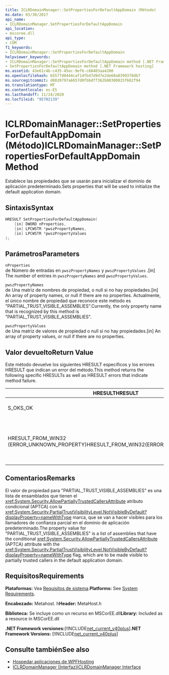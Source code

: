 ```yaml
---
title: ICLRDomainManager::SetPropertiesForDefaultAppDomain (Método)
ms.date: 03/30/2017
api_name:
- ICLRDomainManager.SetPropertiesForDefaultAppDomain
api_location:
- mscoree.dll
api_type:
- COM
f1_keywords:
- ICLRDomainManager::SetPropertiesForDefaultAppDomain
helpviewer_keywords:
- ICLRDomainManager::SetPropertiesForDefaultAppDomain method [.NET Framework hosting]
- SetPropertiesForDefaultAppDomain method [.NET Framework hosting]
ms.assetid: 43e61c4b-c435-45ec-9ef6-c68403aa4200
ms.openlocfilehash: b5577d0444caf14fb47d9d7e2de60a8399378db7
ms.sourcegitcommit: d8020797a6657d0fbbdff362b80300815f682f94
ms.translationtype: MT
ms.contentlocale: es-ES
ms.lasthandoff: 11/24/2020
ms.locfileid: "95702139"
---
```

# <a name="iclrdomainmanagersetpropertiesfordefaultappdomain-method"></a><span data-ttu-id="8093a-102">ICLRDomainManager::SetPropertiesForDefaultAppDomain (Método)</span><span class="sxs-lookup"><span data-stu-id="8093a-102">ICLRDomainManager::SetPropertiesForDefaultAppDomain Method</span></span>

<span data-ttu-id="8093a-103">Establece las propiedades que se usarán para inicializar el dominio de aplicación predeterminado.</span><span class="sxs-lookup"><span data-stu-id="8093a-103">Sets properties that will be used to initialize the default application domain.</span></span>  
  
## <a name="syntax"></a><span data-ttu-id="8093a-104">Sintaxis</span><span class="sxs-lookup"><span data-stu-id="8093a-104">Syntax</span></span>  
  
```cpp  
HRESULT SetPropertiesForDefaultAppDomain(  
    [in] DWORD nProperties,  
    [in] LPCWSTR *pwszPropertyNames,  
    [in] LPCWSTR *pwszPropertyValues  
);  
```  
  
## <a name="parameters"></a><span data-ttu-id="8093a-105">Parámetros</span><span class="sxs-lookup"><span data-stu-id="8093a-105">Parameters</span></span>  

 `nProperties`  
 <span data-ttu-id="8093a-106">de Número de entradas en `pwszPropertyNames` y `pwszPropertyValues` .</span><span class="sxs-lookup"><span data-stu-id="8093a-106">[in] The number of entries in `pwszPropertyNames` and `pwszPropertyValues`.</span></span>  
  
 `pwszPropertyNames`  
 <span data-ttu-id="8093a-107">de Una matriz de nombres de propiedad, o null si no hay propiedades.</span><span class="sxs-lookup"><span data-stu-id="8093a-107">[in] An array of property names, or null if there are no properties.</span></span> <span data-ttu-id="8093a-108">Actualmente, el único nombre de propiedad que reconoce este método es "PARTIAL_TRUST_VISIBLE_ASSEMBLIES".</span><span class="sxs-lookup"><span data-stu-id="8093a-108">Currently, the only property name that is recognized by this method is "PARTIAL_TRUST_VISIBLE_ASSEMBLIES".</span></span>  
  
 `pwszPropertyValues`  
 <span data-ttu-id="8093a-109">de Una matriz de valores de propiedad o null si no hay propiedades.</span><span class="sxs-lookup"><span data-stu-id="8093a-109">[in] An array of property values, or null if there are no properties.</span></span>  
  
## <a name="return-value"></a><span data-ttu-id="8093a-110">Valor devuelto</span><span class="sxs-lookup"><span data-stu-id="8093a-110">Return Value</span></span>  

 <span data-ttu-id="8093a-111">Este método devuelve los siguientes HRESULT específicos y los errores HRESULT que indican un error del método.</span><span class="sxs-lookup"><span data-stu-id="8093a-111">This method returns the following specific HRESULTs as well as HRESULT errors that indicate method failure.</span></span>  
  
|<span data-ttu-id="8093a-112">HRESULT</span><span class="sxs-lookup"><span data-stu-id="8093a-112">HRESULT</span></span>|<span data-ttu-id="8093a-113">Descripción</span><span class="sxs-lookup"><span data-stu-id="8093a-113">Description</span></span>|  
|-------------|-----------------|  
|<span data-ttu-id="8093a-114">S_OK</span><span class="sxs-lookup"><span data-stu-id="8093a-114">S_OK</span></span>|<span data-ttu-id="8093a-115">El método se completó correctamente.</span><span class="sxs-lookup"><span data-stu-id="8093a-115">The method completed successfully.</span></span>|  
|<span data-ttu-id="8093a-116">HRESULT_FROM_WIN32 (ERROR_UNKNOWN_PROPERTY)</span><span class="sxs-lookup"><span data-stu-id="8093a-116">HRESULT_FROM_WIN32(ERROR_UNKNOWN_PROPERTY)</span></span>|<span data-ttu-id="8093a-117">`pwszPropertyNames` incluye un nombre de propiedad que este método no reconoce.</span><span class="sxs-lookup"><span data-stu-id="8093a-117">`pwszPropertyNames` includes a property name that is not recognized by this method.</span></span>|  
  
## <a name="remarks"></a><span data-ttu-id="8093a-118">Comentarios</span><span class="sxs-lookup"><span data-stu-id="8093a-118">Remarks</span></span>  

 <span data-ttu-id="8093a-119">El valor de propiedad para "PARTIAL_TRUST_VISIBLE_ASSEMBLIES" es una lista de ensamblados que tienen el <xref:System.Security.AllowPartiallyTrustedCallersAttribute> atributo condicional (APTCA) con la <xref:System.Security.PartialTrustVisibilityLevel.NotVisibleByDefault?displayProperty=nameWithType> marca, que se van a hacer visibles para los llamadores de confianza parcial en el dominio de aplicación predeterminado.</span><span class="sxs-lookup"><span data-stu-id="8093a-119">The property value for "PARTIAL_TRUST_VISIBLE_ASSEMBLIES" is a list of assemblies that have the conditional <xref:System.Security.AllowPartiallyTrustedCallersAttribute> (APTCA) attribute with the <xref:System.Security.PartialTrustVisibilityLevel.NotVisibleByDefault?displayProperty=nameWithType> flag, which are to be made visible to partially trusted callers in the default application domain.</span></span>  
  
## <a name="requirements"></a><span data-ttu-id="8093a-120">Requisitos</span><span class="sxs-lookup"><span data-stu-id="8093a-120">Requirements</span></span>  

 <span data-ttu-id="8093a-121">**Plataformas:** Vea [Requisitos de sistema](../../get-started/system-requirements.md).</span><span class="sxs-lookup"><span data-stu-id="8093a-121">**Platforms:** See [System Requirements](../../get-started/system-requirements.md).</span></span>  
  
 <span data-ttu-id="8093a-122">**Encabezado:** Metahost. h</span><span class="sxs-lookup"><span data-stu-id="8093a-122">**Header:** MetaHost.h</span></span>  
  
 <span data-ttu-id="8093a-123">**Biblioteca:** Se incluye como un recurso en MSCorEE.dll</span><span class="sxs-lookup"><span data-stu-id="8093a-123">**Library:** Included as a resource in MSCorEE.dll</span></span>  
  
 <span data-ttu-id="8093a-124">**.NET Framework versiones:**[!INCLUDE[net_current_v40plus](../../../../includes/net-current-v40plus-md.md)]</span><span class="sxs-lookup"><span data-stu-id="8093a-124">**.NET Framework Versions:** [!INCLUDE[net_current_v40plus](../../../../includes/net-current-v40plus-md.md)]</span></span>  
  
## <a name="see-also"></a><span data-ttu-id="8093a-125">Consulte también</span><span class="sxs-lookup"><span data-stu-id="8093a-125">See also</span></span>

- [<span data-ttu-id="8093a-126">Hospedar aplicaciones de WPF</span><span class="sxs-lookup"><span data-stu-id="8093a-126">Hosting</span></span>](index.md)
- [<span data-ttu-id="8093a-127">ICLRDomainManager (Interfaz)</span><span class="sxs-lookup"><span data-stu-id="8093a-127">ICLRDomainManager Interface</span></span>](iclrdomainmanager-interface.md)

